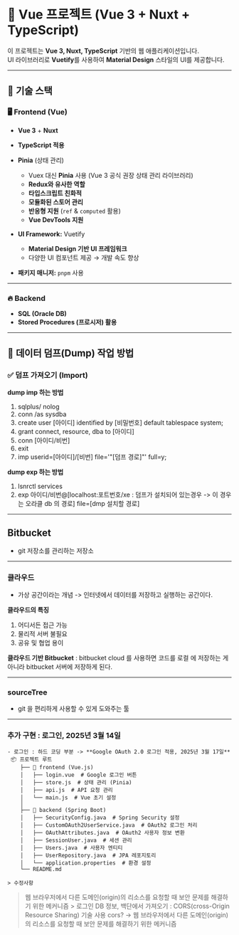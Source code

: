 # 🌟 Vue 프로젝트 (Vue 3 + Nuxt + TypeScript)

이 프로젝트는 **Vue 3, Nuxt, TypeScript** 기반의 웹 애플리케이션입니다.  
UI 라이브러리로 **Vuetify**를 사용하여 **Material Design** 스타일의 UI를 제공합니다.

---

## 📌 기술 스택

### 🖥️ **Frontend (Vue)**
- **Vue 3** + **Nuxt**
- **TypeScript 적용**
- **Pinia** (상태 관리)  
  - Vuex 대신 **Pinia** 사용 (Vue 3 공식 권장 상태 관리 라이브러리)
  - **Redux와 유사한 역할**
  - **타입스크립트 친화적**
  - **모듈화된 스토어 관리**
  - **반응형 지원** (`ref` & `computed` 활용)
  - **Vue DevTools 지원**

- **UI Framework:** Vuetify  
  - **Material Design 기반 UI 프레임워크**
  - 다양한 UI 컴포넌트 제공 → 개발 속도 향상

- **패키지 매니저:** `pnpm` 사용

---

### 🔥 **Backend**
- **SQL (Oracle DB)**
- **Stored Procedures (프로시저) 활용**

---

## 🔄 데이터 덤프(Dump) 작업 방법

### ✅ **덤프 가져오기 (Import)**

**dump imp 하는 방법**
  1. sqlplus/ nolog
  3. conn /as sysdba
  5. create user [아이디] identified by [비밀번호] default tablespace system;
  7. grant connect, resource, dba to [아이디]
  9. conn [아이디/비번]
  11. exit
  13. imp userid=[아이디]/[비번] file='"[덤프 경로]"' full=y;
  
**dump exp 하는 방법**
  1. lsnrctl services
  2. exp 아이디/비번@[localhost:포트번호/xe : 덤프가 설치되어 있는경우 -> 이 경우는 오라클 db 의 경로] file=[dmp 설치할 경로]

---

## **Bitbucket**
  - git 저장소를 관리하는 저장소

---

### **클라우드**
  - 가상 공간이라는 개념 -> 인터넷에서 데이터를 저장하고 실행하는 공간이다.
  
  **클라우드의 특징**
  1. 어디서든 접근 가능
  2. 물리적 서버 불필요
  3. 공유 및 협업 용이

  **클라우드 기반 Bitbucket** : bitbucket cloud 를 사용하면 코드를 로컬 에 저장하는 게 아니라 bitbucket 서버에 저장하게 된다.

---

### **sourceTree**
  - git 을 편리하게 사용할 수 있게 도와주는 툴 

---

### **추가 구현 : 로그인, 2025년 3월 14일** 
    - 로그인 : 하드 코딩 부분 -> **Google OAuth 2.0 로그인 적용, 2025년 3월 17일**
     📦 프로젝트 루트
        ├── 📂 frontend (Vue.js)
        │   ├── login.vue  # Google 로그인 버튼
        │   ├── store.js  # 상태 관리 (Pinia)
        │   ├── api.js  # API 요청 관리
        │   └── main.js  # Vue 초기 설정
        │
        ├── 📂 backend (Spring Boot)
        │   ├── SecurityConfig.java  # Spring Security 설정
        │   ├── CustomOAuth2UserService.java  # OAuth2 로그인 처리
        │   ├── OAuthAttributes.java  # OAuth2 사용자 정보 변환
        │   ├── SessionUser.java  # 세션 관리
        │   ├── Users.java  # 사용자 엔티티
        │   ├── UserRepository.java  # JPA 레포지토리
        │   └── application.properties  # 환경 설정
        └── README.md

    > 수정사항
> 웹 브라우저에서 다른 도메인(origin)의 리소스를 요청할 때 보안 문제를 해결하기 위한 메커니즘
    > 로그인 DB 정보, 백단에서 가져오기 : CORS(cross-Origin Resource Sharing) 기술 사용
      cors? -> 웹 브라우저에서 다른 도메인(origin)의 리소스를 요청할 때 보안 문제를 해결하기 위한 메커니즘
    





